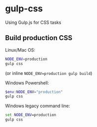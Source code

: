 # gulp-css
Using Gulp.js for CSS tasks


## Build production CSS
Linux/Mac OS:

```bash
NODE_ENV=production
gulp css
```

(or inline `NODE_ENV=production gulp build`)

Windows Powershell:

```powershell
$env:NODE_ENV="production"
gulp css
```

Windows legacy command line:

```cmd
set NODE_ENV=production
gulp css
```
